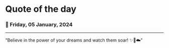 
# Quote of the day
### 📅 Friday, 05 January, 2024
------
"Believe in the power of your dreams and watch them soar! ✨💫☁️"
